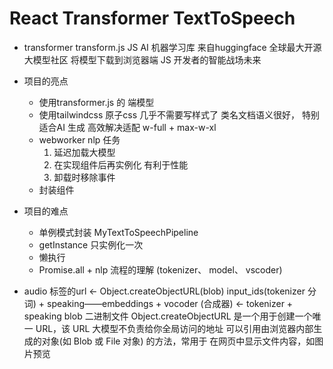 # React Transformer TextToSpeech

- transformer
    transform.js JS AI 机器学习库
    来自huggingface 全球最大开源大模型社区
    将模型下载到浏览器端 JS 开发者的智能战场未来

- 项目的亮点
    - 使用transformer.js 的 端模型
    - 使用tailwindcss   原子css 几乎不需要写样式了
        类名文档语义很好， 特别适合AI 生成
        高效解决适配 w-full + max-w-xl
    - webworker nlp 任务
        1. 延迟加载大模型
        2. 在实现组件后再实例化 有利于性能 
        3. 卸载时移除事件
    - 封装组件
- 项目的难点
    - 单例模式封装 MyTextToSpeechPipeline
    - getInstance 只实例化一次
    - 懒执行
    - Promise.all + nlp 流程的理解 (tokenizer、 model、 vscoder)

- audio 标签的url <- Object.createObjectURL(blob)
    input_ids(tokenizer 分词) + speaking——embeddings + vocoder (合成器) <- tokenizer + speaking
    blob 二进制文件
    Object.createObjectURL 是一个用于创建一个唯一 URL，该 URL
    大模型不负责给你全局访问的地址
    可以引用由浏览器内部生成的对象(如 Blob 或 File 对象) 的方法，常用于
    在网页中显示文件内容，如图片预览
